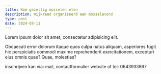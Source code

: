 ```yaml
---
title: Kom gezellig mosselen eten
description: Wijkraad organiseerd een mosselavond
type: post
date: 2024-08-11
---
```

Lorem ipsum dolor sit amet, consectetur adipisicing elit.

<!-- more -->

Obcaecati error dolorum itaque quos culpa natus aliquam, asperiores fugit hic
perspiciatis commodi maxime reprehenderit exercitationem, excepturi eius omnis
quae? Quae, molestias?

inschrijven kan via:
mail, contactformulier website of tel: 0643933867
